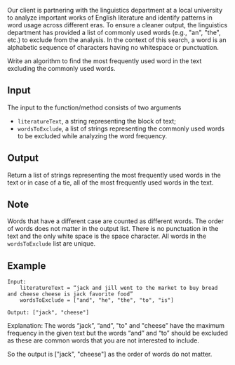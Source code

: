 Our client is partnering with the linguistics department at a local university to analyze important works of English literature and identify patterns in word usage across different eras. To ensure a cleaner output, the linguistics department has provided a list of commonly used words (e.g., "an", "the", etc.) to exclude from the analysis. In the context of this search, a word is an alphabetic sequence of characters having no whitespace or punctuation.

Write an algorithm to find the most frequently used word in the text excluding the commonly used words.

Input
----
The input to the function/method consists of two arguments

 - `literatureText`, a string representing the block of text;
 - `wordsToExclude`, a list of strings representing the commonly used words to be excluded while analyzing the word frequency.
 
Output
-----
Return a list of strings representing the most frequently used words in the text or in case of a tie, all of the most frequently used words in the text.


Note
-----
Words that have a different case are counted as different words.
The order of words does not matter in the output list.
There is no punctuation in the text and the only white space is the space character.
All words in the `wordsToExclude` list are unique.


Example
-----
    Input: 
        literatureText = “jack and jill went to the market to buy bread and cheese cheese is jack favorite food”
        wordsToExclude = ["and", "he", "the", "to", "is"]

    Output: ["jack", "cheese"]

Explanation: The words “jack”, “and”, "to" and "cheese” have the maximum frequency in the given text but the words “and” and “to” should be excluded as these are common words that you are not interested to include.

So the output is ["jack", "cheese"] as the order of words do not matter.


